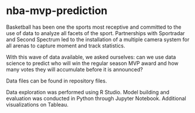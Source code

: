 # nba-mvp-prediction
Basketball has been one the sports most receptive and committed to the use of data to analyze all facets of the sport. Partnerships with Sportradar and Second Spectrum led to the installation of a multiple camera system for all arenas to capture moment and track statistics.

With this wave of data available, we asked ourselves: can we use data science to predict who will win the regular season MVP award and how many votes they will accumulate before it is announced?

Data files can be found in repository files.

Data exploration was performed using R Studio. Model building and evaluation was conducted in Python through Jupyter Notebook. Additional visualizations on Tableau.
